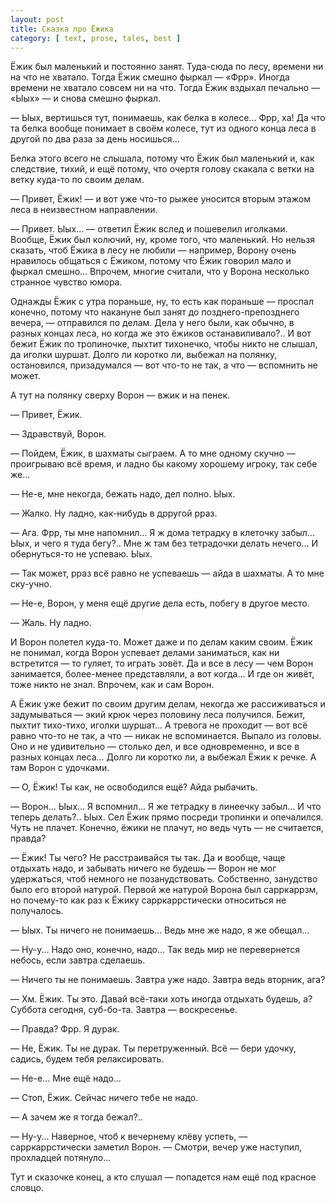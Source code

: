 ```yaml
---
layout: post
title: Сказка про Ёжика
category: [ text, prose, tales, best ]
---
```

Ёжик был маленький и постоянно занят. Туда-сюда по лесу, времени ни на что не хватало. Тогда Ёжик смешно фыркал — «Фрр».
Иногда времени не хватало совсем ни на что. Тогда Ёжик вздыхал печально — «Ыых» — и снова смешно фыркал.

— Ыых, вертишься тут, понимаешь, как белка в колесе... Фрр, ха! Да что та белка вообще понимает в своём колесе,
тут из одного конца леса в другой по два раза за день носишься...

Белка этого всего не слышала, потому что Ёжик был маленький и, как следствие, тихий, и ещё потому, что очертя голову скакала
с ветки на ветку куда-то по своим делам.

— Привет, Ёжик! — и вот уже что-то рыжее уносится вторым этажом леса в неизвестном направлении.

— Привет. Ыых... — ответил Ёжик вслед и пошевелил иголками. Вообще, Ёжик был колючий, ну, кроме того, что маленький.
Но нельзя сказать, чтоб Ёжика в лесу не любили — например, Ворону очень нравилось общаться с Ёжиком, потому что Ёжик говорил
мало и фыркал смешно... Впрочем, многие считали, что у Ворона несколько странное чувство юмора.

<!--more-->

Однажды Ёжик с утра пораньше, ну, то есть как пораньше — проспал конечно, потому что накануне был занят до позднего-препозднего
вечера, — отправился по делам. Дела у него были, как обычно, в разных концах леса, но когда же это ёжиков останавиливало?.. И вот
бежит Ёжик по тропиночке, пыхтит тихонечко, чтобы никто не слышал, да иголки шуршат. Долго ли коротко ли, выбежал на полянку,
остановился, призадумался — вот что-то не так, а что — вспомнить не может.

А тут на полянку сверху Ворон — вжик и на пенек.

— Привет, Ёжик.

— Здравствуй, Ворон.

— Пойдем, Ёжик, в шахматы сыграем. А то мне одному скучно — проигрываю всё время, и ладно бы какому хорошему игроку, так себе же...

— Не-е, мне некогда, бежать надо, дел полно. Ыых.

— Жалко. Ну ладно, как-нибудь в дрругой рраз.

— Ага. Фрр, ты мне напомнил... Я ж дома тетрадку в клеточку забыл... Ыых, и чего я туда бегу?.. Мне ж там без тетрадочки делать
 нечего... И обернуться-то не успеваю. Ыых.

— Так может, рраз всё равно не успеваешь — айда в шахматы. А то мне ску-учно.

— Не-е, Ворон, у меня ещё другие дела есть, побегу в другое место.

— Жаль. Ну ладно.

И Ворон полетел куда-то. Может даже и по делам каким своим. Ёжик не понимал, когда Ворон успевает делами заниматься, как
ни встретится — то гуляет, то играть зовёт. Да и все в лесу — чем Ворон занимается, более-менее представляли, а вот когда...
И где он живёт, тоже никто не знал. Впрочем, как и сам Ворон.

А Ёжик уже бежит по своим другим делам, некогда же рассиживаться и задумываться — экий крюк через половину леса получился.
Бежит, пыхтит тихо-тихо, иголки шуршат... А тревога не проходит — вот всё равно что-то не так, а что — никак не вспоминается.
Выпало из головы. Оно и не удивительно — столько дел, и все одновременно, и все в разных концах леса... Долго ли коротко ли,
а выбежал Ёжик к речке. А там Ворон с удочками.

— О, Ёжик! Ты как, не освободился ещё? Айда рыбачить.

— Ворон... Ыых... Я вспомнил... Я же тетрадку в линеечку забыл... И что теперь делать?.. Ыых. Сел Ёжик прямо посреди тропинки
и опечалился. Чуть не плачет. Конечно, ёжики не плачут, но ведь чуть — не считается, правда?

— Ёжик! Ты чего? Не расстраивайся ты так. Да и вообще, чаще отдыхать надо, и забывать ничего не будешь — Ворон не мог удержаться,
чтоб немного не позанудствовать. Собственно, занудство было его второй натурой. Первой же натурой Ворона был сарркаррзм, но почему-то
как раз к Ёжику сарркаррстически относиться не получалось.

— Ыых. Ты ничего не понимаешь... Ведь мне же надо, я же обещал...

— Ну-у... Надо оно, конечно, надо... Так ведь мир не перевернется небось, если завтра сделаешь.

— Ничего ты не понимаешь. Завтра уже надо. Завтра ведь вторник, ага?

— Хм. Ёжик. Ты это. Давай всё-таки хоть иногда отдыхать будешь, а? Суббота сегодня, суб-бо-та. Завтра — воскресенье.

— Правда? Фрр. Я дурак.

— Не, Ёжик. Ты не дурак. Ты перетруженный. Всё — бери удочку, садись, будем тебя релаксировать.

— Не-е... Мне ещё надо...

— Стоп, Ёжик. Сейчас ничего тебе не надо.

— А зачем же я тогда бежал?..

— Ну-у... Наверное, чтоб к вечернему клёву успеть, — сарркаррстически заметил Ворон. — Смотри, вечер уже наступил, прохладцей потянуло...

Тут и сказочке конец, а кто слушал — попадется нам ещё под красное словцо.

